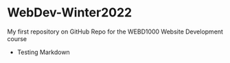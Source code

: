 # WebDev-Winter2022
My first repository on GitHub
Repo for the WEBD1000 Website Development course
* Testing Markdown
